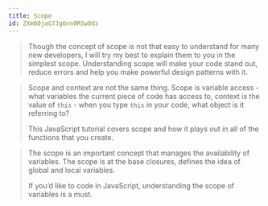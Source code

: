 ```yaml
---
title: Scope
id: ZXm60jaG7Jg6nn0RSwOdz
---
```


<link-bookmark href="https://scotch.io/tutorials/understanding-scope-in-javascript" title="Understanding Scope in JavaScript">

> Though the concept of scope is not that easy to understand for many new developers, I will try my best to explain them to you in the simplest scope. Understanding scope will make your code stand out, reduce errors and help you make powerful design patterns with it.

</link-bookmark>

<link-bookmark href="https://www.youtube.com/watch?v=SBwoFkRjZvE" title="JavaScript Scope Tutorial">

> Scope and context are not the same thing.  Scope is variable access - what variables the current piece of code has access to, context is the value of `this` - when you type `this` in your code, what object is it referring to?
>
> This JavaScript tutorial covers scope and how it plays out in all of the functions that you create.

</link-bookmark>

<link-bookmark href="https://dmitripavlutin.com/javascript-scope/" title="JavaScript Scope Explained in Simple Words">

> The scope is an important concept that manages the availability of variables. The scope is at the base closures, defines the idea of global and local variables.
>  
> If you’d like to code in JavaScript, understanding the scope of variables is a must.

</link-bookmark>
